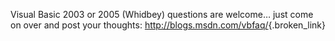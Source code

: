Visual Basic 2003 or 2005 (Whidbey) questions are welcome&#8230; just come on over and post your thoughts: <http://blogs.msdn.com/vbfaq/>{.broken_link}